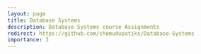 ```yaml
---
layout: page
title: Database Systems
description: Database Systems course Assignments 
redirect: https://github.com/chemudupatiks/Database-Systems
importance: 3
---
```

